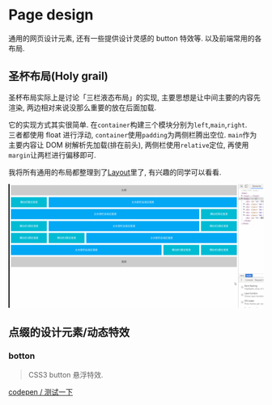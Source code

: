 # Page design

通用的网页设计元素, 还有一些提供设计灵感的 button 特效等. 以及前端常用的各布局.

## 圣杯布局(Holy grail)

圣杯布局实际上是讨论「三栏液态布局」的实现, 主要思想是让中间主要的内容先渲染, 两边相对来说没那么重要的放在后面加载.

它的实现方式其实很简单. 在`container`构建三个模块分别为`left`,`main`,`right`.  
三者都使用 float 进行浮动, `container`使用`padding`为两侧栏腾出空位. 
`main`作为主要内容让 DOM 树解析先加载(排在前头), 两侧栏使用`relative`定位, 再使用`margin`让两栏进行偏移即可.

我将所有通用的布局都整理到了[Layout](https://github.com/anran758/Front-End-Lab/blob/master/Page%20design/Layout/Holy%20Grail.html)里了, 有兴趣的同学可以看看.

![image](./images/auto-width.gif)

## 点缀的设计元素/动态特效

### botton

> CSS3 button 悬浮特效.

[codepen / 测试一下](https://codepen.io/anran758/pen/LejpaB/)